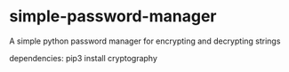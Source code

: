 # simple-password-manager
A simple python password manager for encrypting and decrypting strings

dependencies:
pip3 install cryptography
